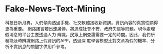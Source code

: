 # Fake-News-Text-Mining

科技日新月異，人們傾向透過手機、社交軟體接收新資訊。資訊內容的真實性顯得更為重要。
網路謠言若迅速廣傳，將造成社會不安、政府失信等問題。現今處理假消息的平台主要透過人力
辨識，民眾上網查證需要一定的時間。因此，我們研發能及時辨識網路上假資訊的APP，透過深
度學習模型比對文章為假的機率、分析不實訊息的關鍵字供用戶參考。
